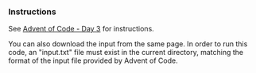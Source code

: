 ### Instructions

See [Advent of Code - Day 3](https://adventofcode.com/2023/day/3) for instructions.

You can also download the input from the same page. In order to run this code, an "input.txt" file must exist in the current directory, matching the format of the input file provided by Advent of Code.

